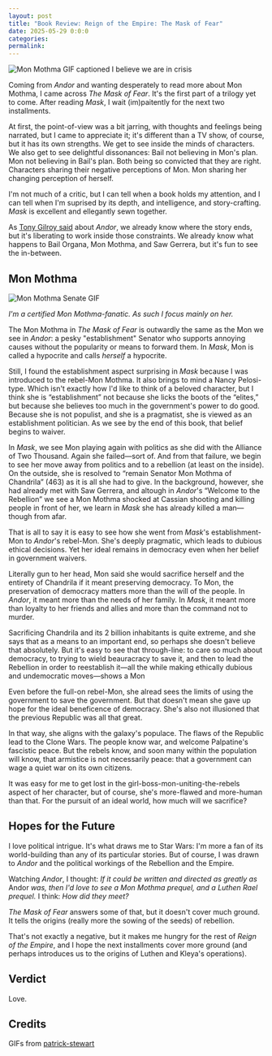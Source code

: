 ```yaml
---
layout: post
title: "Book Review: Reign of the Empire: The Mask of Fear"
date: 2025-05-29 0:0:0
categories:
permalink:
---
```

![Mon Mothma GIF captioned I believe we are in crisis](https://64.media.tumblr.com/c4d33ed76c892c2575d0a6e97945a9fd/bfd70f233281e18e-9e/s400x600/4c8dfc852e9470462e6491f3f1913bf7963c523d.gifv)

Coming from *Andor* and wanting desperately to read more about Mon Mothma, I came across *The Mask of Fear*. It's the first part of a trilogy yet to come. After reading *Mask*, I wait (im)paitently for the next two installments.

At first, the point-of-view was a bit jarring, with thoughts and feelings being narrated, but I came to appreciate it; it's different than a TV show, of course, but it has its own strengths. We get to see inside the minds of characters. We also get to see delightful dissonances: Bail not believing in Mon's plan. Mon not believing in Bail's plan. Both being so convicted that they are right. Characters sharing their negative perceptions of Mon. Mon sharing her changing perception of herself.

I'm not much of a critic, but I can tell when a book holds my attention, and I can tell when I'm suprised by its depth, and intelligence, and story-crafting. *Mask* is excellent and ellegantly sewn together.

As [Tony Gilroy said](https://www.youtube.com/watch?v=B-sI-Iz_zyo) about *Andor*, we already know where the story ends, but it's liberating to work inside those constraints. We already know what happens to Bail Organa, Mon Mothma, and Saw Gerrera, but it's fun to see the in-between.

## Mon Mothma
![Mon Mothma Senate GIF](/assets/media/mon-senate.gif)

*I'm a certified Mon Mothma-fanatic. As such I focus mainly on her.*

The Mon Mothma in *The Mask of Fear* is outwardly the same as the Mon we see in *Andor*: a pesky "establishment" Senator who supports annoying causes without the popularity or means to forward them. In *Mask*, Mon is called a hypocrite and calls *herself* a hypocrite.

Still, I found the establishment aspect surprising in *Mask* because I was introduced to the rebel-Mon Mothma. It also brings to mind a Nancy Pelosi-type. Which isn't exactly how I'd like to think of a beloved character, but I think she is “establishment” not because she licks the boots of the “elites,” but because she believes too much in the government's power to do good. Because she is not populist, and she is a pragmatist, she is viewed as an establishment politician. As we see by the end of this book, that belief begins to waiver.

In *Mask*, we see Mon playing again with politics as she did with the Alliance of Two Thousand. Again she failed—sort of. And from that failure, we begin to see her move away from politics and to a rebellion (at least on the inside). On the outside, she is resolved to “remain Senator Mon Mothma of Chandrila” (463) as it is all she had to give. In the background, however, she had already met with Saw Gerrera, and altough in *Andor*'s “Welcome to the Rebellion” we see a Mon Mothma shocked at Cassian shooting and killing people in front of her, we learn in *Mask* she has already killed a man—though from afar.

That is all to say it is easy to see how she went from *Mask*'s establishment-Mon to *Andor*'s rebel-Mon. She's deeply pragmatic, which leads to dubious ethical decisions. Yet her ideal remains in democracy even when her belief in government waivers.

Literally gun to her head, Mon said she would sacrifice herself and the entirety of Chandrila if it meant preserving democracy. To Mon, the preservation of democracy matters more than the will of the people. In *Andor*, it meant more than the needs of her family. In *Mask*, it meant more than loyalty to her friends and allies and more than the command not to murder.

Sacrificing Chandrila and its 2 billion inhabitants is quite extreme, and she says that as a means to an important end, so perhaps she doesn't believe that absolutely. But it's easy to see that through-line: to care so much about democracy, to trying to wield beauracracy to save it, and then to lead the Rebellion in order to reestablish it—all the while making ethically dubious and undemocratic moves—shows a Mon 

Even before the full-on rebel-Mon, she alread sees the limits of using the government to save the government. But that doesn't mean she gave up hope for the ideal beneficence of democracy. She's also not illusioned that the previous Republic was all that great.

In that way, she aligns with the galaxy's populace. The flaws of the Republic lead to the Clone Wars. The people know war, and welcome Palpatine's fascistic peace. But the rebels know, and soon many within the population will know, that armistice is not necessarily peace: that a government can wage a quiet war on its own citizens.

It was easy for me to get lost in the girl-boss-mon-uniting-the-rebels aspect of her character, but of course, she's more-flawed and more-human than that. For the pursuit of an ideal world, how much will we sacrifice?

## Hopes for the Future
I love political intrigue. It's what draws me to Star Wars: I'm more a fan of its world-building than any of its particular stories. But of course, I was drawn to *Andor* and the political workings of the Rebellion and the Empire.

Watching *Andor*, I thought: *If it could be written and directed as greatly as* Andor *was, then I'd love to see a Mon Mothma prequel, and a Luthen Rael prequel.* I think: *How did they meet?*

*The Mask of Fear* answers some of that, but it doesn't cover much ground. It tells the origins (really more the sowing of the seeds) of rebellion.

That's not exactly a negative, but it makes me hungry for the rest of *Reign of the Empire*, and I hope the next installments cover more ground (and perhaps introduces us to the origins of Luthen and Kleya's operations).

## Verdict
Love.

## Credits
GIFs from [patrick-stewart](https://patrick-stewart.tumblr.com/)
